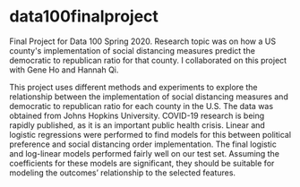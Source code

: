 # data100finalproject
Final Project for Data 100 Spring 2020. Research topic was on how a US county's implementation of social distancing measures predict the democratic to republican ratio for that county. I collaborated on this project with Gene Ho and Hannah Qi.

This project uses different methods and experiments to explore the relationship between
the implementation of social distancing measures and democratic to republican ratio for each
county in the U.S. The data was obtained from Johns Hopkins University. COVID-19 research is
being rapidly published, as it is an important public health crisis. Linear and logistic regressions
were performed to find models for this between political preference and social distancing order
implementation. The final logistic and log-linear models performed fairly well on our test set.
Assuming the coefficients for these models are significant, they should be suitable for modeling
the outcomes’ relationship to the selected features.
